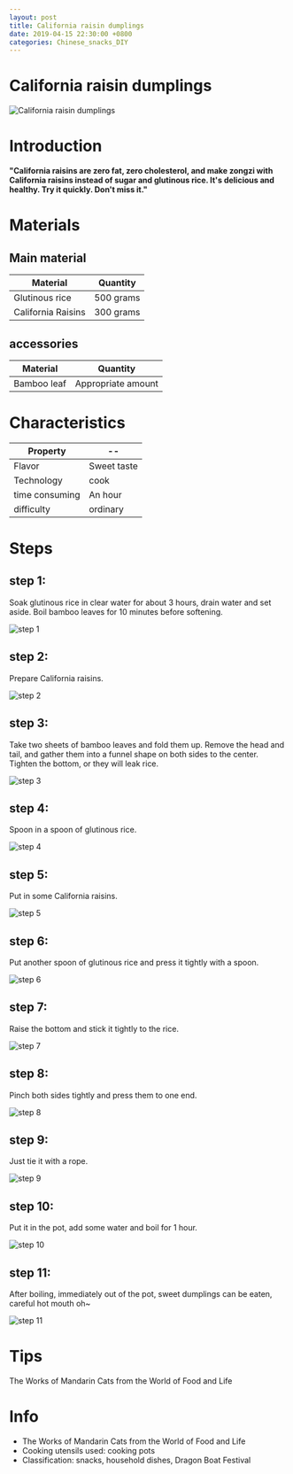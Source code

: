```yaml
---
layout: post
title: California raisin dumplings
date: 2019-04-15 22:30:00 +0800
categories: Chinese_snacks_DIY
---
```


# California raisin dumplings

![California raisin dumplings]({{site.baseurl}}/img/403414/403414.jpg)

# Introduction

**"California raisins are zero fat, zero cholesterol, and make zongzi with California raisins instead of sugar and glutinous rice. It's delicious and healthy. Try it quickly. Don't miss it."**

# Materials


## Main material

Material|Quantity
--|--
Glutinous rice|500 grams
California Raisins|300 grams

## accessories

Material|Quantity
--|--
Bamboo leaf|Appropriate amount

# Characteristics

Property|--
--|--
Flavor|Sweet taste
Technology|cook
time consuming|An hour
difficulty|ordinary

# Steps

## step 1:

Soak glutinous rice in clear water for about 3 hours, drain water and set aside. Boil bamboo leaves for 10 minutes before softening.

![step 1]({{site.baseurl}}/img/403414/1.jpg)

## step 2:

Prepare California raisins.

![step 2]({{site.baseurl}}/img/403414/2.jpg)

## step 3:

Take two sheets of bamboo leaves and fold them up. Remove the head and tail, and gather them into a funnel shape on both sides to the center. Tighten the bottom, or they will leak rice.

![step 3]({{site.baseurl}}/img/403414/3.jpg)

## step 4:

Spoon in a spoon of glutinous rice.

![step 4]({{site.baseurl}}/img/403414/4.jpg)

## step 5:

Put in some California raisins.

![step 5]({{site.baseurl}}/img/403414/5.jpg)

## step 6:

Put another spoon of glutinous rice and press it tightly with a spoon.

![step 6]({{site.baseurl}}/img/403414/6.jpg)

## step 7:

Raise the bottom and stick it tightly to the rice.

![step 7]({{site.baseurl}}/img/403414/7.jpg)

## step 8:

Pinch both sides tightly and press them to one end.

![step 8]({{site.baseurl}}/img/403414/8.jpg)

## step 9:

Just tie it with a rope.

![step 9]({{site.baseurl}}/img/403414/9.jpg)

## step 10:

Put it in the pot, add some water and boil for 1 hour.

![step 10]({{site.baseurl}}/img/403414/10.jpg)

## step 11:

After boiling, immediately out of the pot, sweet dumplings can be eaten, careful hot mouth oh~

![step 11]({{site.baseurl}}/img/403414/11.jpg)

# Tips

The Works of Mandarin Cats from the World of Food and Life

# Info

- The Works of Mandarin Cats from the World of Food and Life
- Cooking utensils used: cooking pots
- Classification: snacks, household dishes, Dragon Boat Festival